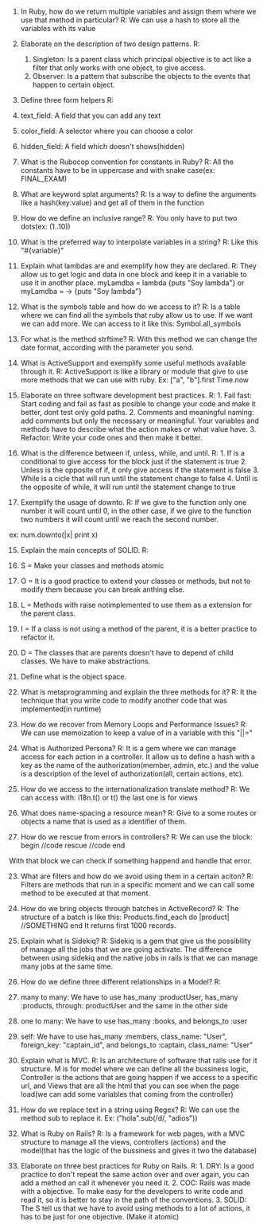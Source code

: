 1. In Ruby, how do we return multiple variables and assign them where we use that method in particular?
  R: We can use a hash to store all the variables with its value

2. Elaborate on the description of two design patterns. 
  R: 
   1. Singleton: Is a parent class which principal objective is to act like a filter that only works with one object, to give access.
   2. Observer: Is a pattern that subscribe the objects to the events that happen to certain object.

3. Define three form helpers
  R:
  1. text_field: A field that you can add any text
  2. color_field: A selector where you can choose a color
  3. hidden_field: A field which doesn't shows(hidden)

4. What is the Rubocop convention for constants in Ruby?
  R: All the constants have to be in uppercase and with snake case(ex: FINAL_EXAM)

5. What are keyword splat arguments? 
  R: Is a way to define the arguments like a hash(key:value) and get all of them in the function

6. How do we define an inclusive range?
  R: You only have to put two dots(ex: (1..10))

7. What is the preferred way to interpolate variables in a string?
  R: Like this "#{variable}"

8. Explain what lambdas are and exemplify how they are declared.
  R: They allow us to get logic and data in one block and keep it in a variable to use it in another place. myLamdba = lambda {puts "Soy lambda"} or  myLamdba = -> {puts "Soy lambda"}

9. What is the symbols table and how do we access to it?
  R: Is a table where we can find all the symbols that ruby allow us to use. If we want we can add more. We can access to it like this: Symbol.all_symbols

10. For what is the method strftime?
  R: With this method we can change the date format, according with the parameter you send.

11. What is ActiveSupport and exemplify some useful methods available through it. 
  R: ActiveSupport is like a library or module that give to use more methods that we can use with ruby.
  Ex: ["a", "b"].first
      Time.now

12. Elaborate on three software development best practices.
  R: 1. Fail fast: Start coding and fail as fast as posible to change your code and make it better, dont test only gold paths.
     2. Comments and meaningful naming: add comments but only the necessary or meaningful. Your variables and methods have to describe what the action makes or what value have.
     3. Refactor: Write your code ones and then make it better.

13. What is the difference between if, unless, while, and until.
  R: 1. If is a conditional to give access for the block just if the statement is true
    2. Unless is the opposite of if, it only give access if the statement is false
    3. While is a cicle that will run until the statement change to false
    4. Until is the opposite of while, it will run until the statement change to true

14. Exemplify the usage of downto.
  R: If we give to the function only one number it will count until 0, in the other case, if we give to the function two numbers it will count until we reach the second number.

  ex: num.downto(|x| print x)

15. Explain the main concepts of SOLID.
  R:
  1. S = Make your classes and methods atomic
  2. O = It is a good practice to extend your classes or methods, but not to modify them because you can break anthing else.
  3. L = Methods with raise notimplemented to use them as a extension for the parent class.
  4. I = If a class is not using a method of the parent, it is a better practice to refactor it.
  5. D = The classes that are parents doesn't have to depend of child classes. We have to make abstractions.

16. Define what is the object space.


17. What is metaprogramming and explain the three methods for it? 
  R: It the technique that you write code to modify another code that was implemented(in runtime)

18. How do we recover from Memory Loops and Performance Issues? 
  R: We can use memoization to keep a value of in a variable with this "||="

19. What is Authorized Persona? 
  R: It is a gem where we can manage access for each action in a controller. It allow us to define a hash with a key as the name of the authorization(member, admin, etc.) and the value is a description of the level of authorization(all, certain actions, etc).

20. How do we access to the internationalization translate method?
  R: We can access with: i18n.t() or t() the last one is for views

21. What does name-spacing a resource mean? 
  R: Give to a some routes or objects a name that is used as a identifier of them.

22. How do we rescue from errors in controllers? 
  R: We can use the block: 
  begin
    //code
  rescue
    //code
  end

  With that block we can check if something happend and handle that error.

23. What are filters and how do we avoid using them in a certain aciton?
  R: Filters are methods that run in a specific moment and we can call some method to be executed at that moment.

24. How do we bring objects through batches in ActiveRecord?
  R: The structure of a batch is like this: 
    Products.find_each do |product|
      //SOMETHING
    end
  It returns first 1000 records.
25. Explain what is Sidekiq? 
  R: Sidekiq is a gem that give us the possibility of manage all the jobs that we are going activate. The difference between using sidekiq and the native jobs in rails is that we can manage many jobs at the same time.

26. How do we define three different relationships in a Model?
  R:
  1. many to many: We have to use has_many :productUser, has_many :products, through: productUser and the same in the other side
  2. one to many: We have to use has_many :books, and belongs_to :user
  3. self: We have to use has_many :members, class_name: "User", foreign_key: "captain_id", and belongs_to :captain, class_name: "User" 

27. Explain what is MVC. 
  R: Is an architecture of software that rails use for it structure. M is for model where we can define all the bussiness logic, Controller is the actions that are going happen if we access to a specific url, and Views that are all the html that you can see when the page load(we can add some variables that coming from the controller)

28. How do we replace text in a string using Regex?
  R: We can use the method sub to replace it. Ex: ("hola".sub(/d/, "adios"))

29. What is Ruby on Rails?
  R: Is a framework for web pages, with a MVC structure to manage all the views, controllers (actions) and the model(that has the logic of the bussiness and gives it two the database) 

30. Elaborate on three best practices for Ruby on Rails.
 R: 1. DRY: Is a good practice to don't repeat the same action over and over again, you can add a method an call it whenever you need it.
     2. COC: Rails was made with a objective. To make easy for the developers to write code and read it, so it is better to stay in the path of the conventions.
     3. SOLID: The S tell us that we have to avoid using methods to a lot of actions, it has to be just for one objective. (Make it atomic)